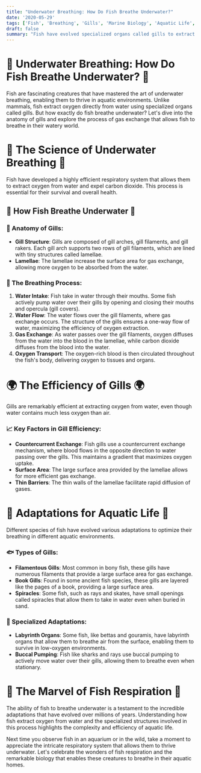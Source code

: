 ```yaml
---
title: "Underwater Breathing: How Do Fish Breathe Underwater?"
date: '2020-05-29'
tags: ['Fish', 'Breathing', 'Gills', 'Marine Biology', 'Aquatic Life','Questions']
draft: false
summary: "Fish have evolved specialized organs called gills to extract oxygen from water. In this blog post, we explore how fish breathe underwater, the anatomy of gills, and the process of gas exchange in aquatic environments."
---
```


# 🐠 Underwater Breathing: How Do Fish Breathe Underwater? 🐠

Fish are fascinating creatures that have mastered the art of underwater breathing, enabling them to thrive in aquatic environments. Unlike mammals, fish extract oxygen directly from water using specialized organs called gills. But how exactly do fish breathe underwater? Let's dive into the anatomy of gills and explore the process of gas exchange that allows fish to breathe in their watery world.

# 🔬 The Science of Underwater Breathing 🔬

Fish have developed a highly efficient respiratory system that allows them to extract oxygen from water and expel carbon dioxide. This process is essential for their survival and overall health.

## 🧠 How Fish Breathe Underwater 🧠

### 🦈 Anatomy of Gills:
- **Gill Structure**: Gills are composed of gill arches, gill filaments, and gill rakers. Each gill arch supports two rows of gill filaments, which are lined with tiny structures called lamellae.
- **Lamellae**: The lamellae increase the surface area for gas exchange, allowing more oxygen to be absorbed from the water.

### 🌊 The Breathing Process:
1. **Water Intake**: Fish take in water through their mouths. Some fish actively pump water over their gills by opening and closing their mouths and opercula (gill covers).
2. **Water Flow**: The water flows over the gill filaments, where gas exchange occurs. The structure of the gills ensures a one-way flow of water, maximizing the efficiency of oxygen extraction.
3. **Gas Exchange**: As water passes over the gill filaments, oxygen diffuses from the water into the blood in the lamellae, while carbon dioxide diffuses from the blood into the water.
4. **Oxygen Transport**: The oxygen-rich blood is then circulated throughout the fish's body, delivering oxygen to tissues and organs.

# 🌍 The Efficiency of Gills 🌍

Gills are remarkably efficient at extracting oxygen from water, even though water contains much less oxygen than air.

### 📈 Key Factors in Gill Efficiency:
- **Countercurrent Exchange**: Fish gills use a countercurrent exchange mechanism, where blood flows in the opposite direction to water passing over the gills. This maintains a gradient that maximizes oxygen uptake.
- **Surface Area**: The large surface area provided by the lamellae allows for more efficient gas exchange.
- **Thin Barriers**: The thin walls of the lamellae facilitate rapid diffusion of gases.

# 🌟 Adaptations for Aquatic Life 🌟

Different species of fish have evolved various adaptations to optimize their breathing in different aquatic environments.

### 🐟 Types of Gills:
- **Filamentous Gills**: Most common in bony fish, these gills have numerous filaments that provide a large surface area for gas exchange.
- **Book Gills**: Found in some ancient fish species, these gills are layered like the pages of a book, providing a large surface area.
- **Spiracles**: Some fish, such as rays and skates, have small openings called spiracles that allow them to take in water even when buried in sand.

### 🐠 Specialized Adaptations:
- **Labyrinth Organs**: Some fish, like bettas and gouramis, have labyrinth organs that allow them to breathe air from the surface, enabling them to survive in low-oxygen environments.
- **Buccal Pumping**: Fish like sharks and rays use buccal pumping to actively move water over their gills, allowing them to breathe even when stationary.

# 🌟 The Marvel of Fish Respiration 🌟

The ability of fish to breathe underwater is a testament to the incredible adaptations that have evolved over millions of years. Understanding how fish extract oxygen from water and the specialized structures involved in this process highlights the complexity and efficiency of aquatic life.

Next time you observe fish in an aquarium or in the wild, take a moment to appreciate the intricate respiratory system that allows them to thrive underwater. Let's celebrate the wonders of fish respiration and the remarkable biology that enables these creatures to breathe in their aquatic homes.
